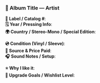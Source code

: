 ### 🎵 Album Title — Artist

**📀 Label / Catalog #**:  
**🗓️ Year / Pressing Info**:  
**🌍 Country / Stereo-Mono / Special Edition**:  

**💿 Condition (Vinyl / Sleeve)**:  
**📍 Source & Price Paid**:  
**🎧 Sound Notes / Setup**:  

**⭐ Why I like it**:  
**🚀 Upgrade Goals / Wishlist Level**:

